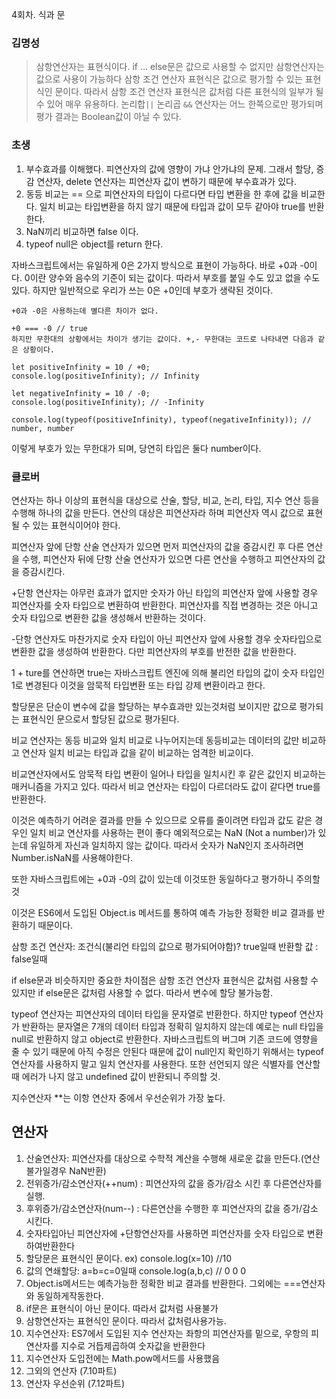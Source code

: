 4회차. 식과 문

### 김명성
> 삼항연산자는 표현식이다. if ... else문은 값으로 사용할 수 없지만 삼항연산자는 값으로 사용이 가능하다
> 삼항 조건 연산자 표현식은 값으로 평가할 수 있는 표현식인 문이다. 따라서 삼항 조건 연산자 표현식은 값처럼
다른 표현식의 일부가 될 수 있어 매우 유용하다.
> 논리합`||` 논리곱 `&&` 연산자는 어느 한쪽으로만 평가되며 평가 결과는 Boolean값이 아닐 수 있다.

### 초생
1. 부수효과를 이해했다. 피연산자의 값에 영향이 가냐 안가냐의 문제.
그래서 할당, 증감 연산자, delete 연산자는 피연산자 값이 변하기 때문에 부수효과가 있다.
2. 동등 비교는 == 으로 피연산자의 타입이 다르다면 타입 변환을 한 후에 값을 비교한다. 일치 비교는 타입변환을 하지 않기 때문에 타입과 값이 모두 같아야 true를 반환한다.
3. NaN끼리 비교하면 false 이다.
4. typeof null은 object를 return 한다.

자바스크립트에서는 유일하게 0은 2가지 방식으로 표현이 가능하다. 바로 +0과 -0이다. 0이란 양수와 음수의 기준이 되는 값이다. 따라서 부호를 붙일 수도 있고 없을 수도 있다. 하지만 일반적으로 우리가 쓰는 0은 +0인데 부호가 생략된 것이다.
```
+0과 -0은 사용하는데 별다른 차이가 없다.

+0 === -0 // true
하지만 무한대의 상황에서는 차이가 생기는 값이다. +,- 무한대는 코드로 나타내면 다음과 같은 상황이다.

let positiveInfinity = 10 / +0; 
console.log(positiveInfinity); // Infinity

let negativeInfinity = 10 / -0; 
console.log(positiveInfinity); // -Infinity

console.log(typeof(positiveInfinity), typeof(negativeInfinity)); // number, number
```
이렇게 부호가 있는 무한대가 되며, 당연히 타입은 둘다 number이다.



### 클로버
연산자는 하나 이상의 표현식을 대상으로 산술, 할당, 비교, 논리, 타입, 지수 연산 등을 수행해
하나의 값을 만든다. 연산의 대상은 피연산자라 하며 피연산자 역시 값으로 표현될 수 있는 표현식이어야
한다.

피연산자 앞에 단항 산술 연산자가 있으면 먼저 피연산자의 값을 증감시킨 후 다른 연산을 수행,
피연산자 뒤에 단항 산술 연산자가 있으면 다른 연산을 수행하고 피연산자의 값을 증감시킨다.

+단항 연산자는 아무런 효과가 없지만 숫자가 아닌 타입의 피연산자 앞에 사용할 경우
피연산자를 숫자 타입으로 변환하여 반환한다. 피연산자를 직접 변경하는 것은 아니고
숫자 타입으로 변환한 값을 생성해서 반환하는 것이다.


-단항 연산자도 마찬가지로 숫자 타입이 아닌 피연산자 앞에 사용할 경우 숫자타입으로 변환한 값을
생성하여 반환한다. 다만 피연산자의 부호를 반전한 값을 반환한다.

1 + ture를 연산하면 true는 자바스크립트 엔진에 의해 불리언 타입의 값이 숫자 타입인 1로 변경된다
이것을 암묵적 타입변환 또는 타입 강제 변환이라고 한다.

할당문은 단순이 변수에 값을 할당하는 부수효과만 있는것처럼 보이지만 값으로 평가되는 표현식인
문으로서 할당된 값으로 평가된다.

비교 연산자는 동등 비교와 일치 비교로 나누어지는데 동등비교는 데이터의 값만 비교하고
연산자 일치 비교는 타입과 값을 같이 비교하는 엄격한 비교이다.

비교연산자에서도 암묵적 타입 변환이 일어나 타입을 일치시킨 후 같은 값인지 비교하는 매커니즘을
가지고 있다. 따라서 비교 연산자는 타입이 다르더라도 값이 같다면 true를 반환한다.

이것은 예측하기 어려운 결과를 만들 수 있으므로 오류를 줄이려면 타입과 값도 같은 경우인
일치 비교 연산자를 사용하는 편이 좋다 예외적으로는 NaN (Not a number)가 있는데 유일하게
자신과 일치하지 않는 값이다. 따라서 숫자가 NaN인지 조사하려면 Number.isNaN를 사용해야한다.

또한 자바스크립트에는 +0과 -0의 값이 있는데 이것또한 동일하다고 평가하니 주의할 것

이것은 ES6에서 도입된 Object.is 메서드를 통하여 예측 가능한 정확한 비교 결과를 반환하기 때문이다.

삼항 조건 연산자: 조건식(불리언 타입의 값으로 평가되어야함)? true일때 반환할 값 : false일때

if else문과 비슷하지만 중요한 차이점은 삼항 조건 연산자 표현식은 값처럼 사용할 수 있지만
if else문은 값처럼 사용할 수 없다. 따라서 변수에 할당 불가능함.

typeof 연산자는 피연산자의 데이터 타입을 문자열로 반환한다. 하지만 typeof 연산자가 반환하는
문자열은 7개의 데이터 타입과 정확히 일치하지 않는데 예로는 null 타입을 null로 반환하지 않고
object로 반환한다. 자바스크립트의 버그며 기존 코드에 영향을 줄 수 있기 때문에 아직 수정은 안된다
때문에 값이 null인지 확인하기 위해서는 typeof 연산자를 사용하지 말고 일치 연산자를 사용한다.
또한 선언되지 않은 식별자를 연산할때 에러가 나지 않고 undefined 값이 반환되니 주의할 것.

지수연산자 **는 이항 연산자 중에서 우선순위가 가장 높다.

## 연산자
  1. 산술연산자: 피연산자를 대상으로 수학적 계산을 수행해 새로운 값을 만든다.(연산불가일경우 NaN반환)
  2. 전위증가/감소연산자(++num) : 피연산자의 값을 증가/감소 시킨 후 다른연산자를 실행.
  3. 후위증가/감소연산자(num--) : 다른연산을 수행한 후 피연산자의 값을 증가/감소 시킨다.
  4. 숫자타입아닌 피연산자에 +단항연산자를 사용하면 피연산자를 숫자 타입으로 변환하여반환한다
  5. 할당문은 표현식인 문이다. ex) console.log(x=10) //10
  6. 값의 연쇄할당: a=b=c=0일때 console.log(a,b,c) // 0 0 0 
  7. Object.is메서드는 예측가능한 정확한 비교 결과를 반환한다. 그외에는 ===연산자와 동일하게작동한다.
  8. if문은 표현식이 아닌 문이다. 따라서 값처럼 사용불가
  9. 삼항연산자는 표현식인 문이다. 따라서 값처럼사용가능.
  10. 지수연산자: ES7에서 도입된 지수 연산자는 좌항의 피연산자를 밑으로, 우항의 피연산자를 지수로 거듭제곱하여 숫자값을 반환한다
  11. 지수연산자 도입전에는 Math.pow메서드를 사용했음
  12. 그외의 연산자 (7.10파트)
  13. 연산자 우선순위 (7.12파트)


  